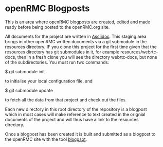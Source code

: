 openRMC Blogposts
==================

This is an area where openRMC blogposts are created, edited and made ready before being posted to the openRMC.org site.

All documents for the project are written in [Asciidoc](http://www.methods.co.nz/asciidoc). This staging area brings in other openRMC written documents via a git submodule in the resources directory. IF you clone this project for the first time given that the resources directory has git submodules in it, for example resources/webrtc-docs, then in a fresh clone you will see the directory webrtc-docs, but none of the subdirectories. You must run two commands: 

   $ git submodule init 

to initialise your local configuration file, and 

   $ git submodule update 

to fetch all the data from that project and check out the files.

Each new directory in this root directory of the repository is a blogpost which in most cases will make reference to text created in the orignial documents of the project and will thus have a link to the resources directory.

Once a blogpost has been created it is built and submitted as a blogpost to the openRMC site with the tool [blogpsot](http://srackham.wordpress.com/blogpost-readme/).
